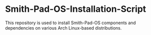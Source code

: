 # Smith-Pad-OS-Installation-Script
This repository is used to install Smith-Pad-OS components and dependencies on various Arch Linux-based distributions.
